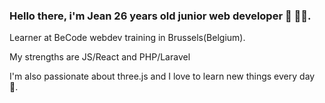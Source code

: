 ### Hello there, i'm Jean 26 years old junior web developer 👋 👨‍💻.

Learner at BeCode webdev training in Brussels(Belgium).

My strengths are JS/React and PHP/Laravel 

I'm also passionate about three.js and I love to learn new things every day 🤘.
